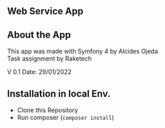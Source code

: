 <p align="center"><h2>Web Service App</h2></p>

## About the App

This app was made with Symfony 4 by Alcides Ojeda  
Task assignment by Raketech

V 0.1
Date: 29/01/2022

## Installation in local Env.

- Clone this Repository
- Run composer (`composer install`)
